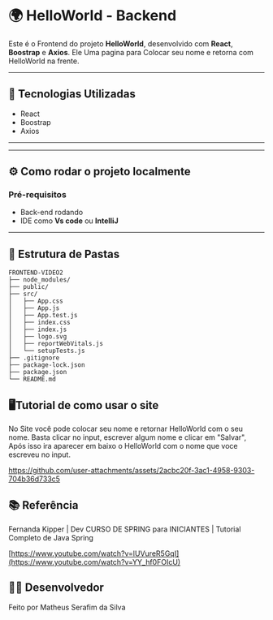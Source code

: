 
# 🌍 HelloWorld - Backend

Este é o Frontend do projeto **HelloWorld**, desenvolvido com **React**, **Boostrap** e **Axios**. Ele Uma pagina para Colocar seu nome e retorna com HelloWorld na frente.

---

## 🚀 Tecnologias Utilizadas

-  React
-  Boostrap
-  Axios
---

---
## ⚙️ Como rodar o projeto localmente
### Pré-requisitos

- Back-end rodando
- IDE como **Vs code** ou **IntelliJ**

---

## 📁 Estrutura de Pastas 

```plaintext
FRONTEND-VIDEO2
├── node_modules/
├── public/
├── src/
│   ├── App.css
│   ├── App.js
│   ├── App.test.js
│   ├── index.css
│   ├── index.js
│   ├── logo.svg
│   ├── reportWebVitals.js
│   └── setupTests.js
├── .gitignore
├── package-lock.json
├── package.json
└── README.md
```
  
## 🖥️Tutorial de como usar o site
  No Site você pode colocar seu nome e retornar HelloWorld com o seu nome.
Basta clicar no input, escrever algum nome e clicar em "Salvar", Após isso ira aparecer em baixo o HelloWorld com o nome que voce escreveu no input.
 
https://github.com/user-attachments/assets/2acbc20f-3ac1-4958-9303-704b36d733c5


## 📚 Referência
Fernanda Kipper | Dev
CURSO DE SPRING para INICIANTES | Tutorial Completo de Java Spring

[https://www.youtube.com/watch?v=lUVureR5GqI](https://www.youtube.com/watch?v=YY_hf0FOIcU)

## 👨‍💻 Desenvolvedor
Feito por Matheus Serafim da Silva
  
